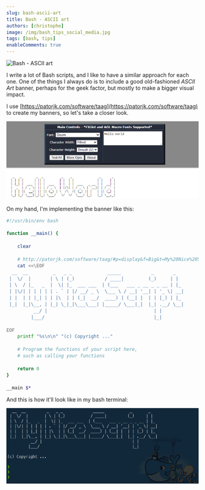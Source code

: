 ```yaml
---
slug: bash-ascii-art
title: Bash - ASCII art
authors: [christophe]
image: /img/bash_tips_social_media.jpg
tags: [bash, tips]
enableComments: true
---
```

![Bash - ASCII art](/img/bash_tips_header.jpg)

I write a lot of Bash scripts, and I like to have a similar approach for each one. One of the things I always do is to include a good old-fashioned *ASCII Art* banner, perhaps for the geek factor, but mostly to make a bigger visual impact.

I use [https://patorjk.com/software/taag](https://patorjk.com/software/taag) to create my banners, so let's take a closer look.

![Sample ASCII art](./images/sample.png)

<!-- truncate -->

On my hand, I'm implementing the banner like this:

```bash
#!/usr/bin/env bash

function __main() {

    clear

    # http://patorjk.com/software/taag/#p=display&f=Big&t=My%20Nice%20Script
    cat <<\EOF
  __  __         _   _ _             _____           _       _
 |  \/  |       | \ | (_)           / ____|         (_)     | |
 | \  / |_   _  |  \| |_  ___ ___  | (___   ___ _ __ _ _ __ | |_
 | |\/| | | | | | . ` | |/ __/ _ \  \___ \ / __| '__| | '_ \| __|
 | |  | | |_| | | |\  | | (_|  __/  ____) | (__| |  | | |_) | |_
 |_|  |_|\__, | |_| \_|_|\___\___| |_____/ \___|_|  |_| .__/ \__|
          __/ |                                       | |
         |___/                                        |_|

EOF
    printf "%s\n\n" "(c) Copyright ..."

    # Program the functions of your script here,
    # such as calling your functions

    return 0
}

__main $*
```

And this is how it'll look like in my bash terminal:

![Terminal](./images/terminal.png)
